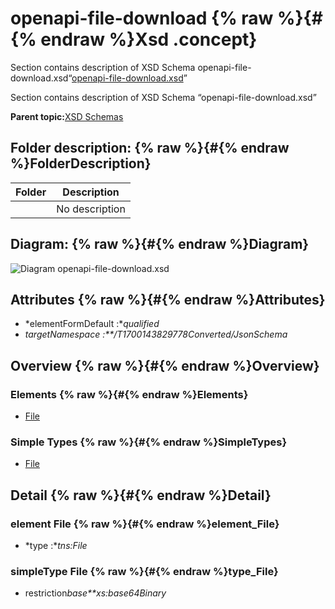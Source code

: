 # openapi-file-download {% raw %}{#{% endraw %}Xsd .concept}

Section contains description of XSD Schema openapi-file-download.xsd“[openapi-file-download.xsd](openapi-file-download.xsd)”

Section contains description of XSD Schema “openapi-file-download.xsd”

**Parent topic:**[XSD Schemas](../../../projects/com.odido-rfp-demo/common/xsd.md)

## Folder description: {% raw %}{#{% endraw %}FolderDescription}

|Folder|Description|
|------|-----------|
| |No description|

## Diagram: {% raw %}{#{% endraw %}Diagram}

![Diagram
              openapi-file-download.xsd](openapi-file-download.xsd.png)

## Attributes {% raw %}{#{% endraw %}Attributes}

-   *elementFormDefault :**qualified*
-   *targetNamespace :**/T1700143829778Converted/JsonSchema*

## Overview {% raw %}{#{% endraw %}Overview}

### Elements {% raw %}{#{% endraw %}Elements}

-   [File](#element_File)

### Simple Types {% raw %}{#{% endraw %}SimpleTypes}

-   [File](#type_File)

## Detail {% raw %}{#{% endraw %}Detail}

### element File {% raw %}{#{% endraw %}element_File}

-   *type :**tns:File*

### simpleType File {% raw %}{#{% endraw %}type_File}

-   restriction*base**xs:base64Binary*

